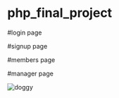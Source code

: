 # php_final_project

#login page

#signup page

#members page

#manager page

![doggy](https://goo.gl/x65jQl)

